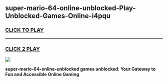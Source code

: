 
## super-mario-64-online-unblocked-Play-Unblocked-Games-Online-i4pqu
<h3>
<a href="https://premium76.site?title=super-mario-64-online-unblocked&ref=25A">CLICK TO PLAY</a></h3>
<hr>

<h3>
<a href="https://premium76.site?title=super-mario-64-online-unblocked&ref=25A">CLICK 2 PLAY</a>
  
</h3>

<a href="https://premium76.site?title=super-mario-64-online-unblocked&ref=25A"><img src="https://clearcache.store/games.png"></a>


**super-mario-64-online-unblocked games unblocked: Your Gateway to Fun and Accessible Online Gaming**
